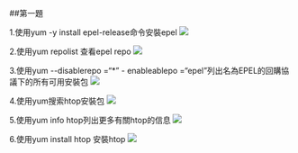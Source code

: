 ##第一題

1.使用yum -y install epel-release命令安裝epel
![](https://i.imgur.com/qgBANG0.png)

2.使用yum repolist 查看epel repo
![](https://i.imgur.com/hPJTEIY.png)

3.使用yum --disablerepo =“*” - enableablepo =“epel”列出名為EPEL的回購協議下的所有可用安裝包
![](https://i.imgur.com/eaKH09U.png)

4.使用yum搜索htop安裝包
![](https://i.imgur.com/lB3yAIx.png)

5.使用yum info htop列出更多有關htop的信息
![](https://i.imgur.com/U4IRKd2.png)

6.使用yum install htop 安裝htop
![](https://i.imgur.com/OxoKJeX.png)

